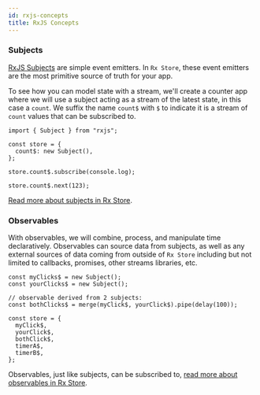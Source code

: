 ```yaml
---
id: rxjs-concepts
title: RxJS Concepts
---
```


### Subjects

[RxJS Subjects](https://rxjs-dev.firebaseapp.com/guide/subject) are simple event emitters. In `Rx Store`, these event emitters are the most primitive source of truth for your app.

To see how you can model state with a stream, we'll create a counter app where we will use a subject acting as a stream of the latest state, in this case a `count`. We suffix the name `count$` with `$` to indicate it is a stream of `count` values that can be subscribed to.

```tsx
import { Subject } from "rxjs";

const store = {
  count$: new Subject(),
};

store.count$.subscribe(console.log);

store.count$.next(123);
```

[Read more about subjects in Rx Store](basics/subjects.md).

### Observables

With observables, we will combine, process, and manipulate time declaratively. Observables can source data from subjects, as well as any external sources of data coming from outside of `Rx Store` including but not limited to callbacks, promises, other streams libraries, etc.

```tsx
const myClicks$ = new Subject();
const yourClicks$ = new Subject();

// observable derived from 2 subjects:
const bothClicks$ = merge(myClick$, yourClick$).pipe(delay(100));

const store = {
  myClick$,
  yourClick$,
  bothClick$,
  timerA$,
  timerB$,
};
```

Observables, just like subjects, can be subscribed to, [read more about observables in Rx Store](basics/observables.md).
